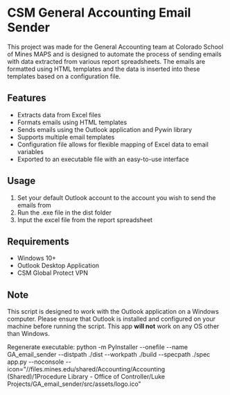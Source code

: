 # CSM General Accounting Email Sender

This project was made for the General Accounting team at Colorado School of Mines MAPS and is designed to automate the process of sending emails with data extracted from various report spreadsheets. The emails are formatted using HTML templates and the data is inserted into these templates based on a configuration file.

## Features

- Extracts data from Excel files
- Formats emails using HTML templates
- Sends emails using the Outlook application and Pywin library
- Supports multiple email templates
- Configuration file allows for flexible mapping of Excel data to email variables
- Exported to an executable file with an easy-to-use interface

## Usage

1. Set your default Outlook account to the account you wish to send the emails from
2. Run the .exe file in the dist folder
3. Input the excel file from the report spreadsheet

## Requirements

- Windows 10+
- Outlook Desktop Application
- CSM Global Protect VPN

## Note

This script is designed to work with the Outlook application on a Windows computer. Please ensure that Outlook is installed and configured on your machine before running the script. This app **will not** work on any OS other than Windows.

Regenerate executable: python -m PyInstaller --onefile --name GA_email_sender --distpath ./dist --workpath ./build --specpath ./spec app.py --noconsole --icon="//files.mines.edu/shared/Accounting/Accounting (Shared)/1Procedure Library - Office of Controller/Luke Projects/GA_email_sender/src/assets/logo.ico"
